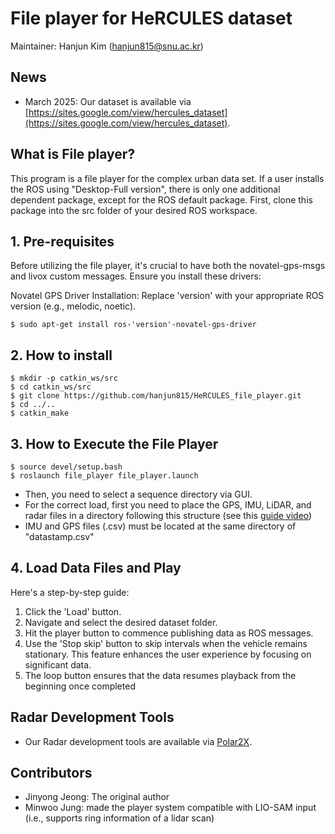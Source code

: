 # File player for HeRCULES dataset

Maintainer: Hanjun Kim (hanjun815@snu.ac.kr)


## News
- March 2025: Our dataset is available via [https://sites.google.com/view/hercules_dataset](https://sites.google.com/view/hercules_dataset).

## What is File player?
This program is a file player for the complex urban data set. If a user installs the ROS using "Desktop-Full version", there is only one additional dependent package, except for the ROS default package. First, clone this package into the src folder of your desired ROS workspace.

## 1. Pre-requisites
Before utilizing the file player, it's crucial to have both the novatel-gps-msgs and livox custom messages. Ensure you install these drivers:

Novatel GPS Driver Installation:
Replace 'version' with your appropriate ROS version (e.g., melodic, noetic).
```
$ sudo apt-get install ros-'version'-novatel-gps-driver
```

## 2. How to install
```
$ mkdir -p catkin_ws/src
$ cd catkin_ws/src
$ git clone https://github.com/hanjun815/HeRCULES_file_player.git
$ cd ../..
$ catkin_make
```

## 3. How to Execute the File Player

```
$ source devel/setup.bash
$ roslaunch file_player file_player.launch
```
- Then, you need to select a sequence directory via GUI.
- For the correct load, first you need to place the GPS, IMU, LiDAR, and radar files in a directory following this structure (see this [guide video](https://youtu.be/uU-FC-GmHXA?t=45)) 
- IMU and GPS files (.csv) must be located at the same directory of "datastamp.csv"

## 4. Load Data Files and Play
Here's a step-by-step guide:

1. Click the 'Load' button.
2. Navigate and select the desired dataset folder.
3. Hit the player button to commence publishing data as ROS messages.
4. Use the 'Stop skip' button to skip intervals when the vehicle remains stationary. This feature enhances the user experience by focusing on significant data.
5. The loop button ensures that the data resumes playback from the beginning once completed

## Radar Development Tools
- Our Radar development tools are available via [Polar2X](https://github.com/hanjun815/Polar2X).

## Contributors
- Jinyong Jeong: The original author
- Minwoo Jung: made the player system compatible with LIO-SAM input (i.e., supports ring information of a lidar scan)


